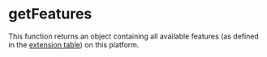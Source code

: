 # getFeatures

This function returns an object containing all available features (as defined in the [extension table](/docs/api-reference/webgl/context/has-features.md#optional-feature-detection)) on this platform.
